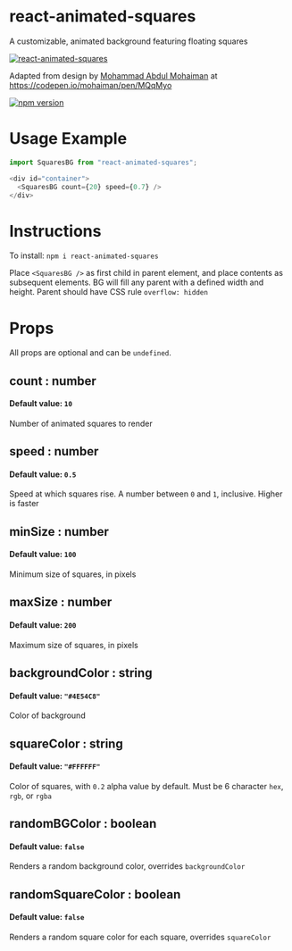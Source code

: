 # react-animated-squares
A customizable, animated background featuring floating squares

[![react-animated-squares](https://github.com/yh54321/react-animated-squares/blob/main/example_img.png)](https://github.com/yh54321/react-animated-squares)

Adapted from design by [Mohammad Abdul Mohaiman](https://codepen.io/mohaiman) at https://codepen.io/mohaiman/pen/MQqMyo


[![npm version](https://img.shields.io/npm/v/react-pokerchip.svg?style=flat)](https://www.npmjs.com/package/react-pokerchip)

# Usage Example
```JavaScript
import SquaresBG from "react-animated-squares";

<div id="container">
  <SquaresBG count={20} speed={0.7} />
</div>
```
# Instructions
To install: `npm i react-animated-squares`

Place `<SquaresBG />` as first child in parent element, and place contents as subsequent elements. BG will fill any parent with a defined width and height. Parent should have CSS rule `overflow: hidden`

# Props
All props are optional and can be `undefined`.

## count : number
#### Default value: `10`
Number of animated squares to render

## speed : number
#### Default value: `0.5`
Speed at which squares rise. A number between `0` and `1`, inclusive. Higher is faster

## minSize : number
#### Default value: `100`
Minimum size of squares, in pixels

## maxSize : number
#### Default value: `200`
Maximum size of squares, in pixels

## backgroundColor : string
#### Default value: `"#4E54C8"`
Color of background

## squareColor : string
#### Default value: `"#FFFFFF"`
Color of squares, with `0.2` alpha value by default. Must be 6 character `hex`, `rgb`, or `rgba`

## randomBGColor : boolean
#### Default value: `false`
Renders a random background color, overrides `backgroundColor`

## randomSquareColor : boolean
#### Default value: `false`
Renders a random square color for each square, overrides `squareColor`